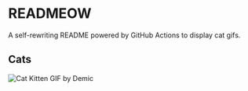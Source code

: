 # READMEOW

A self-rewriting README powered by GitHub Actions to display cat gifs.

## Cats

![Cat Kitten GIF by Demic](https://media4.giphy.com/media/3oriO0OEd9QIDdllqo/200.gif?cid=9acd02dau2mr5vnowyw1vy98zlobjgrr77h95ivj99kna417&ep=v1_gifs_search&rid=200.gif&ct=g)
